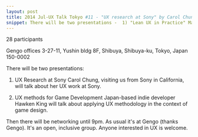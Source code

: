 ```yaml
---
layout: post
title: 2014 Jul-UX Talk Tokyo #11 - "UX research at Sony" by Carol Chung & "UX methods for game development" by Hawken King.
snippet: There will be two presentations -  1) "Lean UX in Practice" Mark McFarlane will talk about -
---
```

28 participants

Gengo offices 3-27-11, Yushin bldg 8F, Shibuya, Shibuya-ku, Tokyo, Japan 150-0002

There will be two presentations:

1) UX Research at Sony
Carol Chung, visiting us from Sony in California, will talk about her UX work at Sony.

2) UX methods for Game Development
Japan-based indie developer Hawken King will talk about applying UX methodology in the context of game design.

Then there will be networking until 9pm. As usual it's at Gengo (thanks Gengo). It's an open, inclusive group. Anyone interested in UX is welcome.

